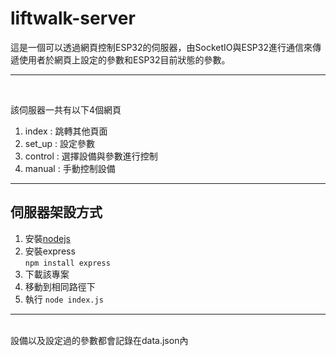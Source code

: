 # liftwalk-server

這是一個可以透過網頁控制ESP32的伺服器，由SocketIO與ESP32進行通信來傳遞使用者於網頁上設定的參數和ESP32目前狀態的參數。
***
<br>

該伺服器一共有以下4個網頁
1. index
: 跳轉其他頁面
2. set_up
: 設定參數
3. control
: 選擇設備與參數進行控制
4. manual
: 手動控制設備
***

## 伺服器架設方式

1. 安裝[nodejs][1]
2. 安裝express<br>`npm install express`
3. 下載該專案
4. 移動到相同路徑下
5. 執行 `node index.js`

[1]: https://nodejs.org/zh-tw/download

***
<br>
設備以及設定過的參數都會記錄在data.json內